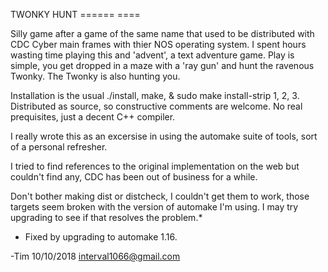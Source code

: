 TWONKY HUNT
====== ====

Silly game after a game of the same name that used to be distributed with CDC Cyber main frames with thier NOS operating system. I spent hours wasting time playing this and 'advent', a text adventure game. Play is simple, you get dropped in a maze with a 'ray gun' and hunt the ravenous Twonky. The Twonky is also hunting you.

Installation is the usual ./install, make, & sudo make install-strip 1, 2, 3. Distributed as source, so constructive comments are welcome. No real prequisites, just a decent C++ compiler.

I really wrote this as an excersise in using the automake suite of tools, sort of a personal refresher.

I tried to find references to the original implementation on the web but couldn't find any, CDC has been out of business for a while.

Don't bother making dist or distcheck, I couldn't get them to work, those targets seem broken with the version of automake I'm using. I may try upgrading to see if that resolves the problem.*

* Fixed by upgrading to automake 1.16.

-Tim 10/10/2018 <interval1066@gmail.com>

